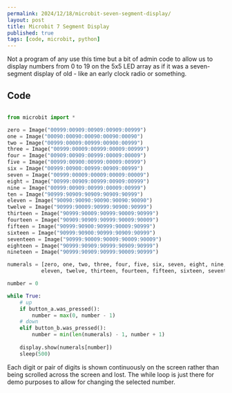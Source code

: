 ```yaml
---
permalink: 2024/12/18/microbit-seven-segment-display/
layout: post
title: Microbit 7 Segment Display
published: true
tags: [code, microbit, python]
---
```


Not a program of any use this time but a bit of admin code to allow us to display numbers from 0 to 19 
on the 5x5 LED array as if it was a seven-segment display of old - like an early clock radio or something. 

## Code


```python

from microbit import *

zero = Image("00999:00909:00909:00909:00999") 
one = Image("00090:00090:00090:00090:00090") 
two = Image("00999:00009:00999:00900:00999") 
three = Image("00999:00009:00999:00009:00999") 
four = Image("00909:00909:00999:00009:00009") 
five = Image("00999:00900:00999:00009:00999") 
six = Image("00999:00900:00999:00909:00999") 
seven = Image("00999:00009:00009:00009:00009") 
eight = Image("00999:00909:00999:00909:00999") 
nine = Image("00999:00909:00999:00009:00999") 
ten = Image("90999:90909:90909:90909:90999")
eleven = Image("90090:90090:90090:90090:90090")
twelve = Image("90999:90009:90999:90900:90999")
thirteen = Image("90999:90009:90999:90009:90999")
fourteen = Image("90909:90909:90999:90009:90009")
fifteen = Image("90999:90900:90999:90009:90999")
sixteen = Image("90999:90900:90999:90909:90999")
seventeen = Image("90999:90009:90009:90009:90009")
eighteen = Image("90999:90909:90999:90909:90999")
nineteen = Image("90999:90909:90999:90009:90999")

numerals = [zero, one, two, three, four, five, six, seven, eight, nine, ten, 
           eleven, twelve, thirteen, fourteen, fifteen, sixteen, seventeen, eighteen, nineteen]

number = 0

while True:
    # up
    if button_a.was_pressed():
        number = max(0, number - 1)
    # down
    elif button_b.was_pressed():
        number = min(len(numerals) - 1, number + 1)
        
    display.show(numerals[number])
    sleep(500)

```

Each digit or pair of digits is shown continuously on the screen rather than being scrolled across the screen and lost. The while loop is just there 
for demo purposes to allow for changing the selected number.
